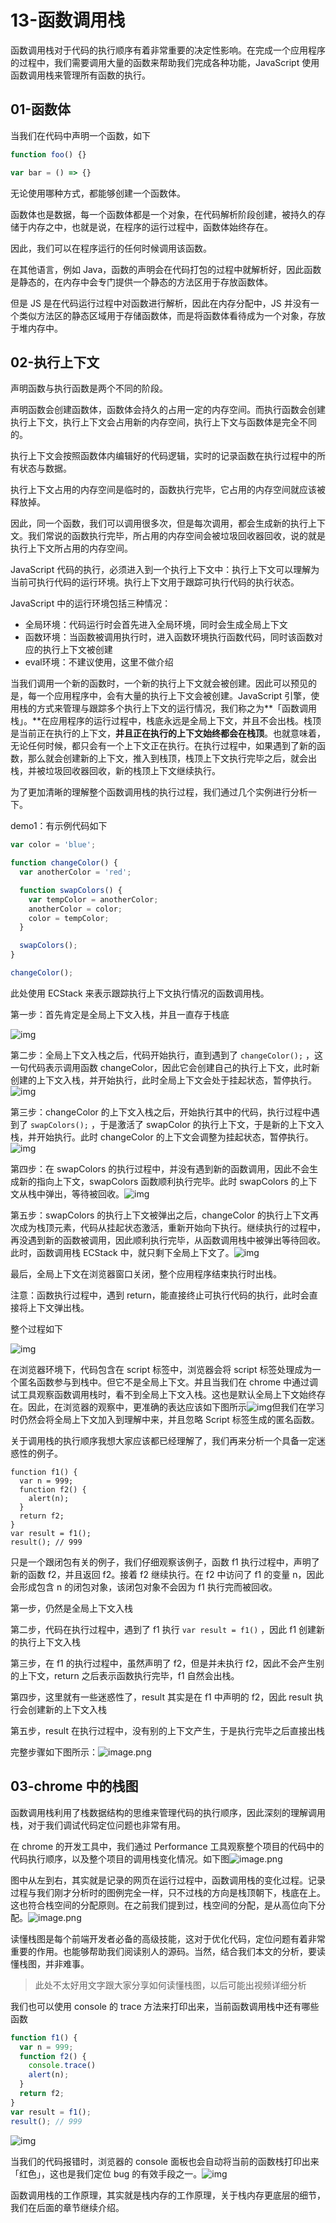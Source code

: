 # 13-函数调用栈

函数调用栈对于代码的执行顺序有着非常重要的决定性影响。在完成一个应用程序的过程中，我们需要调用大量的函数来帮助我们完成各种功能，JavaScript 使用函数调用栈来管理所有函数的执行。

## 01-函数体

当我们在代码中声明一个函数，如下

```javascript
function foo() {}

var bar = () => {}
```

无论使用哪种方式，都能够创建一个函数体。

函数体也是数据，每一个函数体都是一个对象，在代码解析阶段创建，被持久的存储于内存之中，也就是说，在程序的运行过程中，函数体始终存在。

因此，我们可以在程序运行的任何时候调用该函数。

在其他语言，例如 Java，函数的声明会在代码打包的过程中就解析好，因此函数是静态的，在内存中会专门提供一个静态的方法区用于存放函数体。

但是 JS 是在代码运行过程中对函数进行解析，因此在内存分配中，JS 并没有一个类似方法区的静态区域用于存储函数体，而是将函数体看待成为一个对象，存放于堆内存中。

## 02-执行上下文

声明函数与执行函数是两个不同的阶段。

声明函数会创建函数体，函数体会持久的占用一定的内存空间。而执行函数会创建执行上下文，执行上下文会占用新的内存空间，执行上下文与函数体是完全不同的。

执行上下文会按照函数体内编辑好的代码逻辑，实时的记录函数在执行过程中的所有状态与数据。

执行上下文占用的内存空间是临时的，函数执行完毕，它占用的内存空间就应该被释放掉。

因此，同一个函数，我们可以调用很多次，但是每次调用，都会生成新的执行上下文。我们常说的函数执行完毕，所占用的内存空间会被垃圾回收器回收，说的就是执行上下文所占用的内存空间。

JavaScript 代码的执行，必须进入到一个执行上下文中：执行上下文可以理解为当前可执行代码的运行环境。执行上下文用于跟踪可执行代码的执行状态。

JavaScript 中的运行环境包括三种情况：

- 全局环境：代码运行时会首先进入全局环境，同时会生成全局上下文
- 函数环境：当函数被调用执行时，进入函数环境执行函数代码，同时该函数对应的执行上下文被创建
- eval环境：不建议使用，这里不做介绍

当我们调用一个新的函数时，一个新的执行上下文就会被创建。因此可以预见的是，每一个应用程序中，会有大量的执行上下文会被创建。JavaScript 引擎，使用栈的方式来管理与跟踪多个执行上下文的运行情况，我们称之为**「函数调用栈」。**在应用程序的运行过程中，栈底永远是全局上下文，并且不会出栈。栈顶是当前正在执行的上下文，**并且正在执行的上下文始终都会在栈顶**。也就意味着，无论任何时候，都只会有一个上下文正在执行。在执行过程中，如果遇到了新的函数，那么就会创建新的上下文，推入到栈顶，栈顶上下文执行完毕之后，就会出栈，并被垃圾回收器回收，新的栈顶上下文继续执行。

为了更加清晰的理解整个函数调用栈的执行过程，我们通过几个实例进行分析一下。

demo1：有示例代码如下

```javascript
var color = 'blue';

function changeColor() {
  var anotherColor = 'red';

  function swapColors() {
    var tempColor = anotherColor;
    anotherColor = color;
    color = tempColor;
  }

  swapColors();
}

changeColor();
```

此处使用 ECStack 来表示跟踪执行上下文执行情况的函数调用栈。

第一步：首先肯定是全局上下文入栈，并且一直存于栈底

![img](./assets/1-20240301002840952.png)

第二步：全局上下文入栈之后，代码开始执行，直到遇到了 `changeColor();` ，这一句代码表示调用函数 changeColor，因此它会创建自己的执行上下文，此时新创建的上下文入栈，并开始执行，此时全局上下文会处于挂起状态，暂停执行。![img](http://wechatapppro-1252524126.cdn.xiaoeknow.com/appxw863qeq2150/image/default/caxgX4Y170165132491.png?imageView2/2/q/80%7CimageMogr2/ignore-error/1)

第三步：changeColor 的上下文入栈之后，开始执行其中的代码，执行过程中遇到了 `swapColors();` ，于是激活了 swapColor 的执行上下文，于是新的上下文入栈，并开始执行。此时 changeColor 的上下文会调整为挂起状态，暂停执行。![img](./assets/1-9224120.png)

第四步：在 swapColors 的执行过程中，并没有遇到新的函数调用，因此不会生成新的指向上下文，swapColors 函数顺利执行完毕。此时 swapColors 的上下文从栈中弹出，等待被回收。![img](./assets/1-20240301002840978.png)

第五步：swapColors 的执行上下文被弹出之后，changeColor 的执行上下文再次成为栈顶元素，代码从挂起状态激活，重新开始向下执行。继续执行的过程中，再没遇到新的函数被调用，因此顺利执行完毕，从函数调用栈中被弹出等待回收。此时，函数调用栈 ECStack 中，就只剩下全局上下文了。![img](./assets/1-20240301002840967.png)

最后，全局上下文在浏览器窗口关闭，整个应用程序结束执行时出栈。

注意：函数执行过程中，遇到 return，能直接终止可执行代码的执行，此时会直接将上下文弹出栈。

整个过程如下

![img](./assets/1-20240301002841179.png)

在浏览器环境下，代码包含在 script 标签中，浏览器会将 script 标签处理成为一个匿名函数参与到栈中。但它不是全局上下文。并且当我们在 chrome 中通过调试工具观察函数调用栈时，看不到全局上下文入栈。这也是默认全局上下文始终存在。因此，在浏览器的观察中，更准确的表达应该如下图所示![img](./assets/1-20240301002841262.png)但我们在学习时仍然会将全局上下文加入到理解中来，并且忽略 Script 标签生成的匿名函数。

关于调用栈的执行顺序我想大家应该都已经理解了，我们再来分析一个具备一定迷惑性的例子。

```
function f1() {
  var n = 999;
  function f2() {
    alert(n);
  }
  return f2;
}
var result = f1();
result(); // 999
```

只是一个跟闭包有关的例子，我们仔细观察该例子，函数 f1 执行过程中，声明了新的函数 f2，并且返回 f2。接着 f2 继续执行。在 f2 中访问了 f1 的变量 n，因此会形成包含 n 的闭包对象，该闭包对象不会因为 f1 执行完而被回收。

第一步，仍然是全局上下文入栈

第二步，代码在执行过程中，遇到了 f1 执行 `var result = f1()` ，因此 f1 创建新的执行上下文入栈

第三步，在 f1 的执行过程中，虽然声明了 f2，但是并未执行 f2，因此不会产生别的上下文，return 之后表示函数执行完毕，f1 自然会出栈。

第四步，这里就有一些迷惑性了，result 其实是在 f1 中声明的 f2，因此 result 执行会创建新的上下文入栈

第五步，result 在执行过程中，没有别的上下文产生，于是执行完毕之后直接出栈

完整步骤如下图所示：![image.png](./assets/1-20240301002841289.png)

## 03-chrome 中的栈图

函数调用栈利用了栈数据结构的思维来管理代码的执行顺序，因此深刻的理解调用栈，对于我们调试代码定位问题也非常有用。

在 chrome 的开发工具中，我们通过 Performance 工具观察整个项目的代码中的代码执行顺序，以及整个项目的调用栈变化情况。如下图![image.png](./assets/1-20240301002841380.png)

图中从左到右，其实就是记录的网页在运行过程中，函数调用栈的变化过程。记录过程与我们刚才分析时的图例完全一样，只不过栈的方向是栈顶朝下，栈底在上。这也符合栈空间的分配原则。在之前我们提到过，栈空间的分配，是从高位向下分配。![image.png](./assets/1-20240301002841190.png)

读懂栈图是每个前端开发者必备的高级技能，这对于优化代码，定位问题有着非常重要的作用。也能够帮助我们阅读别人的源码。当然，结合我们本文的分析，要读懂栈图，并非难事。

> 此处不太好用文字跟大家分享如何读懂栈图，以后可能出视频详细分析

我们也可以使用 console 的 trace 方法来打印出来，当前函数调用栈中还有哪些函数

```javascript
function f1() {
  var n = 999;
  function f2() {
    console.trace()
    alert(n);
  }
  return f2;
}
var result = f1();
result(); // 999
```

![img](./assets/1-20240301002841095.png)

当我们的代码报错时，浏览器的 console 面板也会自动将当前的函数栈打印出来「红色」，这也是我们定位 bug 的有效手段之一。![img](./assets/1-20240301002841427.png)

函数调用栈的工作原理，其实就是栈内存的工作原理，关于栈内存更底层的细节，我们在后面的章节继续介绍。
